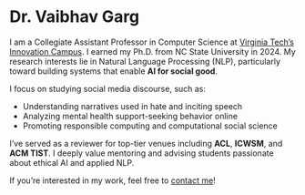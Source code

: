 # Dr. Vaibhav Garg

I am a Collegiate Assistant Professor in Computer Science at [Virginia Tech’s Innovation Campus](https://innovationcampus.vt.edu/). I earned my Ph.D. from NC State University in 2024. My research interests lie in Natural Language Processing (NLP), particularly toward building systems that enable **AI for social good**.

I focus on studying social media discourse, such as:
- Understanding narratives used in hate and inciting speech
- Analyzing mental health support-seeking behavior online
- Promoting responsible computing and computational social science

I’ve served as a reviewer for top-tier venues including **ACL**, **ICWSM**, and **ACM TIST**. I deeply value mentoring and advising students passionate about ethical AI and applied NLP.

If you’re interested in my work, feel free to [contact me](mailto:vaibhavg@vt.edu)!
